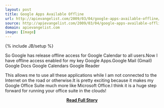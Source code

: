 ```yaml
---
layout: post
title: Google Apps Available Offline
url: http://apievangelist.com/2009/03/04/google-apps-available-offline/
source: http://apievangelist.com/2009/03/04/google-apps-available-offline/
domain: apievangelist.com
image: [Image]
---
```

{% include JB/setup %}<p>So Google has release offline access for Google Calendar to all users.Now I have offline access enabled for my key Google Apps.Google Mail (Gmail)
	Google Docs
	Google Calendars
	Google Reader

This allows me to use all these applications while I am not connected to the Internet on the road or otherwise.It is pretty exciting because it makes my Google Office Suite much more like Microsoft Office.I think it is a huge step forward for running your office suite in the clouds!</p>
<center><p><a href="http://apievangelist.com/2009/03/04/google-apps-available-offline/" style='padding:25px; font-sze:18px; font-weight: bold;'>Read Full Story</a></p></center>
